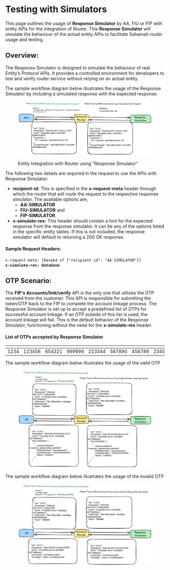 # Testing with Simulators

This page outlines the usage of **Response Simulator** by AA, FIU or FIP with entity APIs for the integration of Router. This **Response Simulator** will simulate the behaviour of the actual entity APIs to facilitate Sahamati router usage and testing.

## Overview:

The Response Simulator is designed to simulate the behaviour of real Entity’s Protocol APIs. It provides a controlled environment for developers to test and verify router service without relying on an actual entity.

The sample workflow diagram below illustrates the usage of the Response Simulator by including a simulated response with the expected response.



<figure><img src="../../.gitbook/assets/Entity Integration with Router using Response Simulator.png" alt=""><figcaption><p>Entity Integration with Router using "Response Simulator"</p></figcaption></figure>

The following two details are required in the request to use the APIs with Response Simulator:

* **recipient-id:** This is specified in the **x-request-meta** header through which the router that will route the request to the respective response simulator. The available options are,
  * **AA-SIMULATOR**
  * **FIU-SIMULATOR** and
  * **FIP-SIMULATOR**.
* **x-simulate-res:** This header should contain a hint for the expected response from the response simulator. It can be any of the options listed in the specific entity tables. If this is not included, the response simulator will default to returning a 200 OK response.

#### Sample Request Headers:

<pre class="language-javascript"><code class="lang-javascript">x-request-meta: [Base64 of {"recipient-id": "AA-SIMULATOR"}]
<strong>x-simulate-res: DataGone
</strong></code></pre>

## OTP Scenario:

The **FIP's Accounts/link/verify** API is the only one that utilizes the OTP received from the customer. This API is responsible for submitting the token/OTP back to the FIP to complete the account linkage process. The Response Simulator is set up to accept a predefined list of OTPs for successful account linkage. If an OTP outside of this list is used, the account linkage will fail. This is the default behavior of the Response Simulator, functioning without the need for the **x-simulate-res** header.

#### List of OTPs accepted by Response Simulator

<table data-header-hidden data-full-width="false"><thead><tr><th width="103"></th><th></th><th></th><th></th><th></th><th></th><th></th><th></th><th></th><th></th><th></th></tr></thead><tbody><tr><td>1234</td><td>123456</td><td>654321</td><td>999999</td><td>223344</td><td>567890</td><td>456789</td><td>234567</td><td>345678</td><td>555444</td><td>222333</td></tr></tbody></table>

The sample workflow diagram below illustrates the usage of the valid OTP &#x20;

<figure><img src="../../.gitbook/assets/link verify success.png" alt=""><figcaption></figcaption></figure>

The sample workflow diagram below illustrates the usage of the invalid OTP&#x20;

<figure><img src="../../.gitbook/assets/invalid otp.png" alt=""><figcaption></figcaption></figure>
